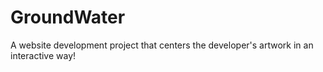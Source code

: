 # GroundWater
A website development project that centers the developer's artwork in an interactive way!
